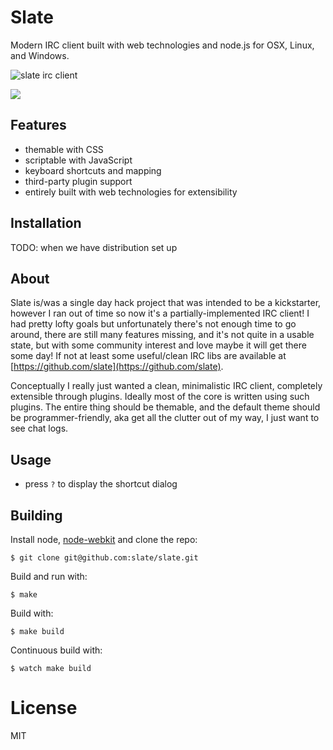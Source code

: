 
# Slate

  Modern IRC client built with web technologies and node.js for OSX, Linux, and Windows.

  ![slate irc client](https://dl.dropboxusercontent.com/u/6396913/slate/Screen%20Shot%202013-10-19%20at%2011.45.08%20AM.png)

  ![](https://dl.dropboxusercontent.com/u/6396913/slate/Screen%20Shot%202013-09-17%20at%207.47.36%20AM.png)

## Features

 - themable with CSS
 - scriptable with JavaScript
 - keyboard shortcuts and mapping
 - third-party plugin support
 - entirely built with web technologies for extensibility

## Installation

  TODO: when we have distribution set up

## About

 Slate is/was a single day hack project that was intended to be a kickstarter, however I ran out of time so now it's a partially-implemented IRC client! I had pretty lofty goals but unfortunately there's not enough time to go around, there are still many features missing, and it's not quite in a usable state, but with some community interest and love maybe it will get there some day! If not at least some useful/clean IRC libs are available at [https://github.com/slate](https://github.com/slate).

 Conceptually I really just wanted a clean, minimalistic IRC client, completely extensible through plugins. Ideally most of the core is written using such plugins. The entire thing should be themable, and the default theme should be programmer-friendly, aka get all the clutter out of my way, I just want to see chat logs.

## Usage

 - press `?` to display the shortcut dialog

## Building

 Install node, [node-webkit](https://github.com/rogerwang/node-webkit) and clone the repo:

```
$ git clone git@github.com:slate/slate.git
```

 Build and run with:

```
$ make
```

  Build with:

```
$ make build
```

  Continuous build with:

```
$ watch make build
```

# License

  MIT

